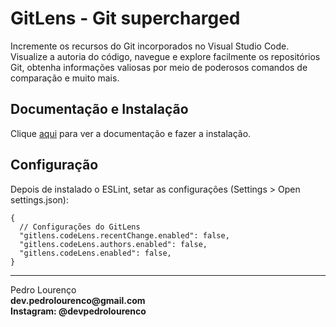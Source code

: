 # GitLens - Git supercharged

Incremente os recursos do Git incorporados no Visual Studio Code. Visualize a autoria do código, navegue e explore facilmente os repositórios Git, obtenha informações valiosas por meio de poderosos comandos de comparação e muito mais.

## Documentação e Instalação

Clique [aqui](https://marketplace.visualstudio.com/items?itemName=eamodio.gitlens) para ver a documentação e fazer a instalação.

## Configuração

Depois de instalado o ESLint, setar as configurações (Settings > Open settings.json):

```
{
  // Configurações do GitLens
  "gitlens.codeLens.recentChange.enabled": false,
  "gitlens.codeLens.authors.enabled": false,
  "gitlens.codeLens.enabled": false,
}
```


<hr>
<stong>Pedro Lourenço</strong><br>
<Strong>dev.pedrolourenco@gmail.com</strong><br>
<Strong>Instagram: @devpedrolourenco</strong>